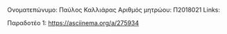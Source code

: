 Ονοματεπώνυμο: Παύλος Καλλιάρας
Αριθμός μητρώου: Π2018021
Links:

Παραδοτέο 1: https://asciinema.org/a/275934
